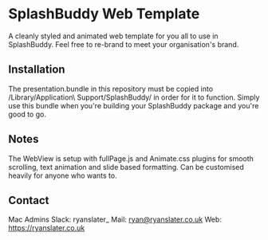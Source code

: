 # SplashBuddy Web Template
A cleanly styled and animated web template for you all to use in SplashBuddy. Feel free to re-brand to meet your organisation's brand.


## Installation
The presentation.bundle in this repository must be copied into /Library/Application\ Support/SplashBuddy/ in order for it to function. Simply use this bundle when you're building your SplashBuddy package and you're good to go.

## Notes
The WebView is setup with  fullPage.js and Animate.css plugins for smooth scrolling, text animation and slide based formatting. Can be customised heavily for anyone who wants to.

## Contact
Mac Admins Slack: ryanslater_
Mail: ryan@ryanslater.co.uk
Web: https://ryanslater.co.uk
